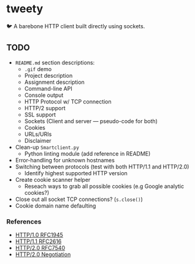 # tweety
:bird: A barebone HTTP client built directly using sockets.

<gif here>

## TODO
+ `README.md` section descriptions:
  + `.gif` demo
  + Project description
  + Assignment description
  + Command-line API
  + Console output
  + HTTP Protocol w/ TCP connection
  + HTTP/2 support
  + SSL support
  + Sockets (Client and server — pseudo-code for both)
  + Cookies
  + URLs/URIs
  + Disclaimer
+ Clean-up `Smartclient.py`
  + Python linting module (add reference in README)
+ Error-handling for unknown hostnames
+ Switching between protocols (test with both HTTP/1.1 and HTTP/2.0)
  + Identify highest supported HTTP version
+ Create cookie scanner helper
  + Reseach ways to grab all possible cookies (e.g Google analytic cookies?)
+ Close out all socket TCP connections? (`s.close()`)
+ Cookie domain name defaulting

### References
+ [HTTP/1.0 RFC1945](https://tools.ietf.org/html/rfc1945)
+ [HTTP/1.1 RFC2616](https://tools.ietf.org/html/rfc2616)
+ [HTTP/2.0 RFC7540](https://tools.ietf.org/html/rfc7540)
+ [HTTP/2.0 Negotiation](https://python-hyper.org/projects/h2/en/stable/negotiating-http2.html)

